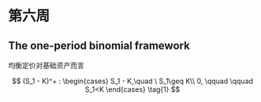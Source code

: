 # 第六周

## The one-period binomial framework

均衡定价对基础资产而言

$$
(S_1 - K)^+ :
\begin{cases}
S_1 - K,\quad \ S_1\geq K\\
0, \qquad \qquad S_1<K
\end{cases}
\tag{1}
$$
